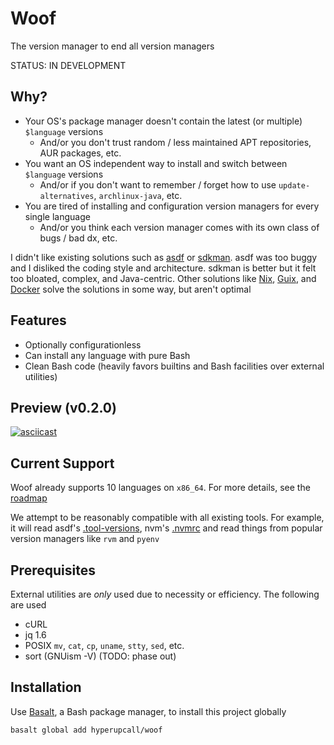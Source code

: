 # Woof

The version manager to end all version managers

STATUS: IN DEVELOPMENT

## Why?

- Your OS's package manager doesn't contain the latest (or multiple) `$language` versions
  - And/or you don't trust random / less maintained APT repositories, AUR packages, etc.
- You want an OS independent way to install and switch between `$language` versions
  - And/or if you don't want to remember / forget how to use `update-alternatives`, `archlinux-java`, etc.
- You are tired of installing and configuration version managers for every single language
  - And/or you think each version manager comes with its own class of bugs / bad dx, etc.

I didn't like existing solutions such as [asdf](https://github.com/asdf-vm/asdf) or [sdkman](https://github.com/sdkman/sdkman-cli). asdf was too buggy and I disliked the coding style and architecture. sdkman is better but it felt too bloated, complex, and Java-centric. Other solutions like [Nix](https://nixos.org), [Guix](https://guix.gnu.org/en/download), and [Docker](https://www.docker.com) solve the solutions in some way, but aren't optimal

## Features

- Optionally configurationless
- Can install any language with pure Bash
- Clean Bash code (heavily favors builtins and Bash facilities over external utilities)

## Preview (v0.2.0)

[![asciicast](https://asciinema.org/a/485308.svg)](https://asciinema.org/a/485308)

## Current Support

Woof already supports 10 languages on `x86_64`. For more details, see the [roadmap](./docs/roadmap.md)

We attempt to be reasonably compatible with all existing tools. For example, it will read asdf's [.tool-versions](https://asdf-vm.com/manage/configuration.html#tool-versions), nvm's [.nvmrc](https://github.com/nvm-sh/nvm#nvmrc) and read things from popular version managers like `rvm` and `pyenv`

## Prerequisites

External utilities are _only_ used due to necessity or efficiency. The following are used

- cURL
- jq 1.6
- POSIX `mv`, `cat`, `cp`, `uname`, `stty`, `sed`, etc.
- sort (GNUism -V) (TODO: phase out)

## Installation

Use [Basalt](https://github.com/hyperupcall/basalt), a Bash package manager, to install this project globally

```sh
basalt global add hyperupcall/woof
```
